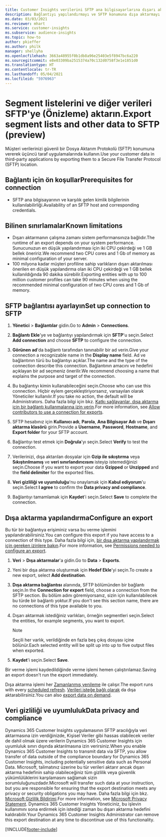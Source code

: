 ```yaml
---
title: Customer Insights verilerini SFTP ana bilgisayarlarına dışarı aktarma
description: Bağlantıyı yapılandırmayı ve SFTP konumuna dışa aktarmayı öğrenin.
ms.date: 03/03/2021
ms.reviewer: mhart
ms.service: customer-insights
ms.subservice: audience-insights
ms.topic: how-to
author: pkieffer
ms.author: philk
manager: shellyha
ms.openlocfilehash: 3663a48955f0b1db8a96e25403e5f8947bc6a220
ms.sourcegitcommit: e8e03309ba2515374a70c132d0758f3e1e1851d0
ms.translationtype: HT
ms.contentlocale: tr-TR
ms.lasthandoff: 05/04/2021
ms.locfileid: "5976963"
---
```

# <a name="export-segment-lists-and-other-data-to-sftp-preview"></a><span data-ttu-id="0a175-103">Segment listelerini ve diğer verileri SFTP'ye (Önizleme) aktarın.</span><span class="sxs-lookup"><span data-stu-id="0a175-103">Export segment lists and other data to SFTP (preview)</span></span>

<span data-ttu-id="0a175-104">Müşteri verilerinizi güvenli bir Dosya Aktarım Protokolü (SFTP) konumuna vererek üçüncü taraf uygulamalarında kullanın.</span><span class="sxs-lookup"><span data-stu-id="0a175-104">Use your customer data in third-party applications by exporting them to a Secure File Transfer Protocol (SFTP) location.</span></span>

## <a name="prerequisites-for-connection"></a><span data-ttu-id="0a175-105">Bağlantı için ön koşullar</span><span class="sxs-lookup"><span data-stu-id="0a175-105">Prerequisites for connection</span></span>

- <span data-ttu-id="0a175-106">SFTP ana bilgisayarının ve karşılık gelen kimlik bilgilerinin kullanılabilirliği.</span><span class="sxs-lookup"><span data-stu-id="0a175-106">Availability of an SFTP host and corresponding credentials.</span></span>

## <a name="known-limitations"></a><span data-ttu-id="0a175-107">Bilinen sınırlamalar</span><span class="sxs-lookup"><span data-stu-id="0a175-107">Known limitations</span></span>

- <span data-ttu-id="0a175-108">Dışarı aktarmanın çalışma zamanı sistem performansınıza bağlıdır.</span><span class="sxs-lookup"><span data-stu-id="0a175-108">The runtime of an export depends on your system performance.</span></span> <span data-ttu-id="0a175-109">Sunucunuzun en düşük yapılandırması için iki CPU çekirdeği ve 1 GB bellek öneririz.</span><span class="sxs-lookup"><span data-stu-id="0a175-109">We recommend two CPU cores and 1 Gb of memory as minimal configuration of your server.</span></span> 
- <span data-ttu-id="0a175-110">100 milyona kadar müşteri profiline sahip varlıkların dışarı aktarılması önerilen en düşük yapılandırma olan iki CPU çekirdeği ve 1 GB bellek kullanıldığında 90 dakika sürebilir.</span><span class="sxs-lookup"><span data-stu-id="0a175-110">Exporting entities with up to 100 million customer profiles can take 90 minutes when using the recommended minimal configuration of two CPU cores and 1 Gb of memory.</span></span> 

## <a name="set-up-connection-to-sftp"></a><span data-ttu-id="0a175-111">SFTP bağlantısı ayarlayın</span><span class="sxs-lookup"><span data-stu-id="0a175-111">Set up connection to SFTP</span></span>

1. <span data-ttu-id="0a175-112">**Yönetici** > **Bağlantılar** gidin.</span><span class="sxs-lookup"><span data-stu-id="0a175-112">Go to **Admin** > **Connections**.</span></span>

1. <span data-ttu-id="0a175-113">**Bağlantı Ekle**'ye ve bağlantıyı yapılandırmak için **SFTP**'u seçin.</span><span class="sxs-lookup"><span data-stu-id="0a175-113">Select **Add connection** and choose **SFTP** to configure the connection.</span></span>

1. <span data-ttu-id="0a175-114">**Görünen ad**'da bağlantı tarafından tanınabilir bir ad verin.</span><span class="sxs-lookup"><span data-stu-id="0a175-114">Give your connection a recognizable name in the **Display name** field.</span></span> <span data-ttu-id="0a175-115">Ad ve bağlantının türü bu bağlantıyı açıklar.</span><span class="sxs-lookup"><span data-stu-id="0a175-115">The name and the type of the connection describe this connection.</span></span> <span data-ttu-id="0a175-116">Bağlantının amacını ve hedefini açıklayan bir ad seçmeniz önerilir.</span><span class="sxs-lookup"><span data-stu-id="0a175-116">We recommend choosing a name that explains the purpose and target of the connection.</span></span>

1. <span data-ttu-id="0a175-117">Bu bağlantıyı kimin kullanabileceğini seçin.</span><span class="sxs-lookup"><span data-stu-id="0a175-117">Choose who can use this connection.</span></span> <span data-ttu-id="0a175-118">Hiçbir eylem gerçekleştiriyorsanız, varsayılan olarak Yöneticiler kullanılır.</span><span class="sxs-lookup"><span data-stu-id="0a175-118">If you take no action, the default will be Administrators.</span></span> <span data-ttu-id="0a175-119">Daha fazla bilgi için bkz. [Katkı sağlayanlar, dışa aktarma için bir bağlantı kullanmalarına izin verin](connections.md#allow-contributors-to-use-a-connection-for-exports).</span><span class="sxs-lookup"><span data-stu-id="0a175-119">For more information, see [Allow contributors to use a connection for exports](connections.md#allow-contributors-to-use-a-connection-for-exports).</span></span>

1. <span data-ttu-id="0a175-120">SFTP hesabınız için **Kullanıcı adı**, **Parola**, **Ana Bilgisayar Adı** ve **Dışarı aktarma klasörü** girin.</span><span class="sxs-lookup"><span data-stu-id="0a175-120">Provide a **Username**, **Password**, **Hostname**, and **Export folder** for your SFTP account.</span></span>

1. <span data-ttu-id="0a175-121">Bağlantıyı test etmek için **Doğrula**'yı seçin.</span><span class="sxs-lookup"><span data-stu-id="0a175-121">Select **Verify** to test the connection.</span></span>

1. <span data-ttu-id="0a175-122">Verilerinizi, dışa aktarılan dosyalar için **Gzip ile sıkıştırma** veya **Sıkıştırılmamış** ve **veri sınırlandırıcısını** isteyip istemediğinizi seçin.</span><span class="sxs-lookup"><span data-stu-id="0a175-122">Choose if you want to export your data **Gzipped** or **Unzipped** and the **field delimiter** for the exported files.</span></span>

1. <span data-ttu-id="0a175-123">**Veri gizliliği ve uyumluluğu**'nu onaylamak için **Kabul ediyorum**'u seçin.</span><span class="sxs-lookup"><span data-stu-id="0a175-123">Select **I agree** to confirm the **Data privacy and compliance**.</span></span>

1. <span data-ttu-id="0a175-124">Bağlantıyı tamamlamak için **Kaydet**'i seçin.</span><span class="sxs-lookup"><span data-stu-id="0a175-124">Select **Save** to complete the connection.</span></span>

## <a name="configure-an-export"></a><span data-ttu-id="0a175-125">Dışa aktarma yapılandırma</span><span class="sxs-lookup"><span data-stu-id="0a175-125">Configure an export</span></span>

<span data-ttu-id="0a175-126">Bu tür bir bağlantıya erişiminiz varsa bu verme işlemini yapılandırabilirsiniz.</span><span class="sxs-lookup"><span data-stu-id="0a175-126">You can configure this export if you have access to a connection of this type.</span></span> <span data-ttu-id="0a175-127">Daha fazla bilgi için, [bir dışa aktarma yapılandırmak için gereken izinlere bakın](export-destinations.md#set-up-a-new-export).</span><span class="sxs-lookup"><span data-stu-id="0a175-127">For more information, see [Permissions needed to configure an export](export-destinations.md#set-up-a-new-export).</span></span>

1. <span data-ttu-id="0a175-128">**Veri** > **Dışa aktarmalar**'a gidin.</span><span class="sxs-lookup"><span data-stu-id="0a175-128">Go to **Data** > **Exports**.</span></span>

1. <span data-ttu-id="0a175-129">Yeni bir dışa aktarma oluşturmak için **Hedef Ekle**'yi seçin.</span><span class="sxs-lookup"><span data-stu-id="0a175-129">To create a new export, select **Add destination**.</span></span>

1. <span data-ttu-id="0a175-130">**Dışa aktarma bağlantısı** alanında, SFTP bölümünden bir bağlantı seçin.</span><span class="sxs-lookup"><span data-stu-id="0a175-130">In the **Connection for export** field, choose a connection from the SFTP section.</span></span> <span data-ttu-id="0a175-131">Bu bölüm adını göremiyorsanız, sizin için kullanılabilecek bu türde bir bağlantı yoktur.</span><span class="sxs-lookup"><span data-stu-id="0a175-131">If you don't see this section name, there are no connections of this type available to you.</span></span>

1. <span data-ttu-id="0a175-132">Dışarı aktarmak istediğiniz varlıkları, örneğin segmentleri seçin.</span><span class="sxs-lookup"><span data-stu-id="0a175-132">Select the entities, for example segments, you want to export.</span></span>

   > [!NOTE]
   > <span data-ttu-id="0a175-133">Seçili her varlık, verildiğinde en fazla beş çıkış dosyası içine bölünür.</span><span class="sxs-lookup"><span data-stu-id="0a175-133">Each selected entity will be split up into up to five output files when exported.</span></span> 

1. <span data-ttu-id="0a175-134">**Kaydet**'i seçin.</span><span class="sxs-lookup"><span data-stu-id="0a175-134">Select **Save**.</span></span>

<span data-ttu-id="0a175-135">Bir verme işlemi kaydedildiğinde verme işlemi hemen çalıştırılamaz.</span><span class="sxs-lookup"><span data-stu-id="0a175-135">Saving an export doesn't run the export immediately.</span></span>

<span data-ttu-id="0a175-136">Dışa aktarma işlemi her [Zamanlanmış yenileme](system.md#schedule-tab) ile çalışır.</span><span class="sxs-lookup"><span data-stu-id="0a175-136">The export runs with every [scheduled refresh](system.md#schedule-tab).</span></span> <span data-ttu-id="0a175-137">[Verileri isteğe bağlı olarak](export-destinations.md#run-exports-on-demand) da dışa aktarabilirsiniz.</span><span class="sxs-lookup"><span data-stu-id="0a175-137">You can also [export data on demand](export-destinations.md#run-exports-on-demand).</span></span> 

## <a name="data-privacy-and-compliance"></a><span data-ttu-id="0a175-138">Veri gizliliği ve uyumluluk</span><span class="sxs-lookup"><span data-stu-id="0a175-138">Data privacy and compliance</span></span>

<span data-ttu-id="0a175-139">Dynamics 365 Customer Insights uygulamasının SFTP aracılığıyla veri aktarmasına izin verdiğinizde, Kişisel Veriler gibi hassas olabilecek veriler de dahil olmak üzere verilerin Dynamics 365 Customer Insights için uyumluluk sınırı dışında aktarılmasına izin verirsiniz.</span><span class="sxs-lookup"><span data-stu-id="0a175-139">When you enable Dynamics 365 Customer Insights to transmit data via SFTP, you allow transfer of data outside of the compliance boundary for Dynamics 365 Customer Insights, including potentially sensitive data such as Personal Data.</span></span> <span data-ttu-id="0a175-140">Microsoft, talimatınız üzerine bu tür verileri aktarır ancak dışarı aktarma hedefinin sahip olabileceğiniz tüm gizlilik veya güvenlik yükümlülüklerini karşılamasını sağlamak sizin sorumluluğunuzdadır.</span><span class="sxs-lookup"><span data-stu-id="0a175-140">Microsoft will transfer such data at your instruction, but you are responsible for ensuring that the export destination meets any privacy or security obligations you may have.</span></span> <span data-ttu-id="0a175-141">Daha fazla bilgi için bkz. [Microsoft Gizlilik Bildirimi](https://go.microsoft.com/fwlink/?linkid=396732).</span><span class="sxs-lookup"><span data-stu-id="0a175-141">For more information, see [Microsoft Privacy Statement](https://go.microsoft.com/fwlink/?linkid=396732).</span></span>
<span data-ttu-id="0a175-142">Dynamics 365 Customer Insights Yöneticiniz, bu işlevin kullanımını sona erdirmek için istediği zaman bu dışarı aktarma hedefini kaldırabilir.</span><span class="sxs-lookup"><span data-stu-id="0a175-142">Your Dynamics 365 Customer Insights Administrator can remove this export destination at any time to discontinue use of this functionality.</span></span>

[!INCLUDE[footer-include](../includes/footer-banner.md)]
